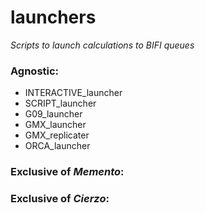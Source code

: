 # launchers
*Scripts to launch calculations to BIFI queues*

### Agnostic:
  - INTERACTIVE_launcher
  - SCRIPT_launcher
  - G09_launcher
  - GMX_launcher
  - GMX_replicater
  - ORCA_launcher


### Exclusive of *Memento*:


### Exclusive of *Cierzo*:
